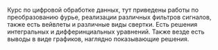 Курс по цифровой обработке данных, тут приведены работы по преобразованию фурье, реализации различных фильтров сигналов, также есть вейвлеты и различные виды свертки. Есть решения интегральных и дифферинциальных уравнений. Также везде есть выводы в виде графиков, наглядно показывающие решения.

